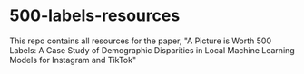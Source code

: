 # 500-labels-resources
This repo contains all resources for the paper, "A Picture is Worth 500 Labels: A Case Study of Demographic Disparities in Local Machine Learning Models for Instagram and TikTok"
